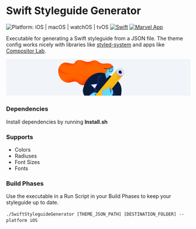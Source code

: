 # Swift Styleguide Generator
<img src="https://img.shields.io/badge/platform-iOS%20%7C%20macOS%20%7C%20watchOS%20%7C%20tvOS-FFC82C.svg" style="max-height: 300px;" alt="Platform: iOS | macOS | watchOS | tvOS">
<a href="https://developer.apple.com/swift/"><img src="https://img.shields.io/badge/Swift-4.0-orange.svg?style=flat" style="max-height: 300px;" alt="Swift"/></a>
<a href="http://twitter.com/marvelapp"><img src="https://img.shields.io/badge/Twitter-@marvelapp-blue.svg?style=flat" style="max-height: 300px;" alt="Marvel App"/></a>

Executable for generating a Swift styleguide from a JSON file. The theme config works nicely with libraries like [styled-system](https://github.com/jxnblk/styled-system) and apps like [Compositor Lab](compositor.io/lab).

<img src="/Github/GithubHeader.png?raw=true" width="888">

### Dependencies

Install dependencies by running **Install.sh**

### Supports
- Colors
- Radiuses
- Font Sizes
- Fonts

### Build Phases
Use the executable in a Run Script in your Build Phases to keep your styleguide up to date.

```./SwiftStyleguideGenerator [THEME_JSON_PATH] [DESTINATION_FOLDER] --platform iOS```
